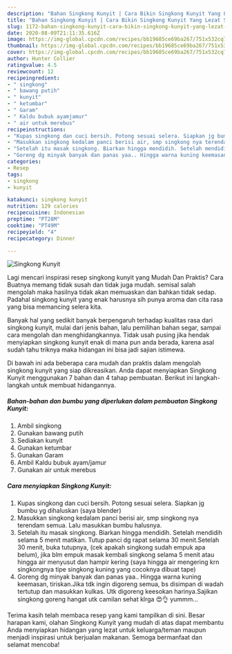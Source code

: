 ```yaml
---
description: "Bahan Singkong Kunyit | Cara Bikin Singkong Kunyit Yang Lezat Sekali"
title: "Bahan Singkong Kunyit | Cara Bikin Singkong Kunyit Yang Lezat Sekali"
slug: 1172-bahan-singkong-kunyit-cara-bikin-singkong-kunyit-yang-lezat-sekali
date: 2020-08-09T21:11:35.616Z
image: https://img-global.cpcdn.com/recipes/bb19685ce69ba267/751x532cq70/singkong-kunyit-foto-resep-utama.jpg
thumbnail: https://img-global.cpcdn.com/recipes/bb19685ce69ba267/751x532cq70/singkong-kunyit-foto-resep-utama.jpg
cover: https://img-global.cpcdn.com/recipes/bb19685ce69ba267/751x532cq70/singkong-kunyit-foto-resep-utama.jpg
author: Hunter Collier
ratingvalue: 4.5
reviewcount: 12
recipeingredient:
- " singkong"
- " bawang putih"
- " kunyit"
- " ketumbar"
- " Garam"
- " Kaldu bubuk ayamjamur"
- " air untuk merebus"
recipeinstructions:
- "Kupas singkong dan cuci bersih. Potong sesuai selera. Siapkan jg bumbu yg dihaluskan (saya blender)"
- "Masukkan singkong kedalam panci berisi air, smp singkong nya terendam semua. Lalu masukkan bumbu halusnya."
- "Setelah itu masak singkong. Biarkan hingga mendidih. Setelah mendidih selama 5 menit matikan. Tutup panci dg rapat selama 30 menit.Setelah 30 menit, buka tutupnya, (cek apakah singkong sudah empuk apa belum), jika blm empuk masak kembali singkong selama 5 menit atau hingga air menyusut dan hampir kering (saya hingga air mengering krn singkongnya tipe singkong kuning yang cocoknya dibuat tape)"
- "Goreng dg minyak banyak dan panas yaa.. Hingga warna kuning keemasan, tiriskan.Jika tdk ingin digoreng semua, bs disimpan di wadah tertutup dan masukkan kulkas. Utk digoreng keesokan harinya.Sajikan singkong goreng hangat utk camilan sehat klrga 😍👌 yummm..."
categories:
- Resep
tags:
- singkong
- kunyit

katakunci: singkong kunyit 
nutrition: 129 calories
recipecuisine: Indonesian
preptime: "PT28M"
cooktime: "PT49M"
recipeyield: "4"
recipecategory: Dinner

---
```



![Singkong Kunyit](https://img-global.cpcdn.com/recipes/bb19685ce69ba267/751x532cq70/singkong-kunyit-foto-resep-utama.jpg)

Lagi mencari inspirasi resep singkong kunyit yang Mudah Dan Praktis? Cara Buatnya memang tidak susah dan tidak juga mudah. semisal salah mengolah maka hasilnya tidak akan memuaskan dan bahkan tidak sedap. Padahal singkong kunyit yang enak harusnya sih punya aroma dan cita rasa yang bisa memancing selera kita.

Banyak hal yang sedikit banyak berpengaruh terhadap kualitas rasa dari singkong kunyit, mulai dari jenis bahan, lalu pemilihan bahan segar, sampai cara mengolah dan menghidangkannya. Tidak usah pusing jika hendak menyiapkan singkong kunyit enak di mana pun anda berada, karena asal sudah tahu triknya maka hidangan ini bisa jadi sajian istimewa.




Di bawah ini ada beberapa cara mudah dan praktis dalam mengolah singkong kunyit yang siap dikreasikan. Anda dapat menyiapkan Singkong Kunyit menggunakan 7 bahan dan 4 tahap pembuatan. Berikut ini langkah-langkah untuk membuat hidangannya.

<!--inarticleads1-->

##### Bahan-bahan dan bumbu yang diperlukan dalam pembuatan Singkong Kunyit:

1. Ambil  singkong
1. Gunakan  bawang putih
1. Sediakan  kunyit
1. Gunakan  ketumbar
1. Gunakan  Garam
1. Ambil  Kaldu bubuk ayam/jamur
1. Gunakan  air untuk merebus




<!--inarticleads2-->

##### Cara menyiapkan Singkong Kunyit:

1. Kupas singkong dan cuci bersih. Potong sesuai selera. Siapkan jg bumbu yg dihaluskan (saya blender)
1. Masukkan singkong kedalam panci berisi air, smp singkong nya terendam semua. Lalu masukkan bumbu halusnya.
1. Setelah itu masak singkong. Biarkan hingga mendidih. Setelah mendidih selama 5 menit matikan. Tutup panci dg rapat selama 30 menit.Setelah 30 menit, buka tutupnya, (cek apakah singkong sudah empuk apa belum), jika blm empuk masak kembali singkong selama 5 menit atau hingga air menyusut dan hampir kering (saya hingga air mengering krn singkongnya tipe singkong kuning yang cocoknya dibuat tape)
1. Goreng dg minyak banyak dan panas yaa.. Hingga warna kuning keemasan, tiriskan.Jika tdk ingin digoreng semua, bs disimpan di wadah tertutup dan masukkan kulkas. Utk digoreng keesokan harinya.Sajikan singkong goreng hangat utk camilan sehat klrga 😍👌 yummm...




Terima kasih telah membaca resep yang kami tampilkan di sini. Besar harapan kami, olahan Singkong Kunyit yang mudah di atas dapat membantu Anda menyiapkan hidangan yang lezat untuk keluarga/teman maupun menjadi inspirasi untuk berjualan makanan. Semoga bermanfaat dan selamat mencoba!
